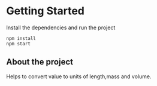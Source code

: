 # Getting Started
Install the dependencies and run the project
```
npm install
npm start
```

## About the project
Helps to convert  value to units of length,mass and volume.
